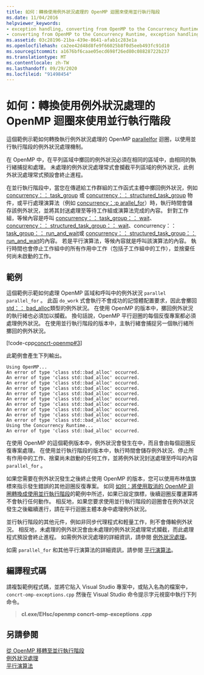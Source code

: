 ```yaml
---
title: 如何：轉換使用例外狀況處理的 OpenMP 迴圈來使用並行執行階段
ms.date: 11/04/2016
helpviewer_keywords:
- exception handling, converting from OpenMP to the Concurrency Runtime
- converting from OpenMP to the Concurrency Runtime, exception handling
ms.assetid: 03c28196-21ba-439e-8641-afab1c283e1a
ms.openlocfilehash: ca2ee42d48d8fe9f66025b8f0d5eeb493fc91d10
ms.sourcegitcommit: a1676bf6caae05ecd698f26ed80c08828722b237
ms.translationtype: MT
ms.contentlocale: zh-TW
ms.lasthandoff: 09/29/2020
ms.locfileid: "91498454"
---
```

# <a name="how-to-convert-an-openmp-loop-that-uses-exception-handling-to-use-the-concurrency-runtime"></a>如何：轉換使用例外狀況處理的 OpenMP 迴圈來使用並行執行階段

這個範例示範如何轉換執行例外狀況處理的 OpenMP [parallel](../../parallel/concrt/how-to-use-parallel-invoke-to-write-a-parallel-sort-routine.md#parallel)[for](../openmp/reference/openmp-directives.md#for-openmp) 迴圈，以使用並行執行階段的例外狀況處理機制。

在 OpenMP 中，在平列區域中擲回的例外狀況必須在相同的區域中，由相同的執行緒捕捉和處理。 未處理的例外狀況處理常式會攔截平列區域的例外狀況，此例外狀況處理常式預設會終止進程。

在並行執行階段中，當您在傳遞給工作群組的工作函式主體中擲回例外狀況，例如 [concurrency：： task_group](reference/task-group-class.md) 或 [concurrency：： structured_task_group](../../parallel/concrt/reference/structured-task-group-class.md) 物件，或平行處理演算法（例如 [concurrency：:p arallel_for](reference/concurrency-namespace-functions.md#parallel_for)）時，執行時間會儲存該例外狀況，並將其封送處理至等待工作組或演算法完成的內容。 針對工作組，等候內容是呼叫 [concurrency：： task_group：： wait](reference/task-group-class.md#wait)、 [concurrency：： structured_task_group：： wait](reference/structured-task-group-class.md#wait)、concurrency：： [task_group：： run_and_wait](reference/task-group-class.md#run_and_wait)或 [concurrency：： structured_task_group：： run_and_wait](reference/structured-task-group-class.md#run_and_wait)的內容。 若是平行演算法，等候內容就是呼叫該演算法的內容。 執行時間也會停止工作組中的所有作用中工作（包括子工作組中的工作），並捨棄任何尚未啟動的工作。

## <a name="example"></a>範例

這個範例示範如何處理 OpenMP 區域和呼叫中的例外狀況 `parallel` `parallel_for` 。 此函 `do_work` 式會執行不會成功的記憶體配置要求，因此會擲回 [std：： bad_alloc](../../standard-library/bad-alloc-class.md)類型的例外狀況。 在使用 OpenMP 的版本中，擲回例外狀況的執行緒也必須加以攔截。 換句話說，OpenMP 平行迴圈的每個反復專案都必須處理例外狀況。 在使用並行執行階段的版本中，主執行緒會捕捉另一個執行緒所擲回的例外狀況。

[!code-cpp[concrt-openmp#3](../../parallel/concrt/codesnippet/cpp/convert-an-openmp-loop-that-uses-exception-handling_1.cpp)]

此範例會產生下列輸出。

```Output
Using OpenMP...
An error of type 'class std::bad_alloc' occurred.
An error of type 'class std::bad_alloc' occurred.
An error of type 'class std::bad_alloc' occurred.
An error of type 'class std::bad_alloc' occurred.
An error of type 'class std::bad_alloc' occurred.
An error of type 'class std::bad_alloc' occurred.
An error of type 'class std::bad_alloc' occurred.
An error of type 'class std::bad_alloc' occurred.
An error of type 'class std::bad_alloc' occurred.
An error of type 'class std::bad_alloc' occurred.
Using the Concurrency Runtime...
An error of type 'class std::bad_alloc' occurred.
```

在使用 OpenMP 的這個範例版本中，例外狀況會發生在中，而且會由每個迴圈反復專案處理。 在使用並行執行階段的版本中，執行時間會儲存例外狀況、停止所有作用中的工作、捨棄尚未啟動的任何工作，並將例外狀況封送處理至呼叫的內容 `parallel_for` 。

如果您需要在例外狀況發生之後終止使用 OpenMP 的版本，您可以使用布林值旗標來指示發生錯誤的其他迴圈反復專案。 如同 [如何：將使用取消的 OpenMP 迴圈轉換成使用並行執行階段](../../parallel/concrt/convert-an-openmp-loop-that-uses-cancellation.md)的範例中所述，如果已設定旗標，後續迴圈反覆運算將不會執行任何動作。 相反地，如果您要求使用並行執行階段的迴圈會在例外狀況發生之後繼續進行，請在平行迴圈主體本身中處理例外狀況。

並行執行階段的其他元件，例如非同步代理程式和輕量工作，則不會傳輸例外狀況。 相反地，未處理的例外狀況會由未處理的例外狀況處理常式攔截，而此處理程式預設會終止進程。 如需例外狀況處理的詳細資訊，請參閱 [例外狀況處理](../../parallel/concrt/exception-handling-in-the-concurrency-runtime.md)。

如需 `parallel_for` 和其他平行演算法的詳細資訊，請參閱 [平行演算法](../../parallel/concrt/parallel-algorithms.md)。

## <a name="compiling-the-code"></a>編譯程式碼

請複製範例程式碼，並將它貼入 Visual Studio 專案中，或貼入名為的檔案中， `concrt-omp-exceptions.cpp` 然後在 Visual Studio 命令提示字元視窗中執行下列命令。

> **cl.exe/EHsc/openmp concrt-omp-exceptions .cpp**

## <a name="see-also"></a>另請參閱

[從 OpenMP 移轉至並行執行階段](../../parallel/concrt/migrating-from-openmp-to-the-concurrency-runtime.md)<br/>
[例外狀況處理](../../parallel/concrt/exception-handling-in-the-concurrency-runtime.md)<br/>
[平行演算法](../../parallel/concrt/parallel-algorithms.md)
